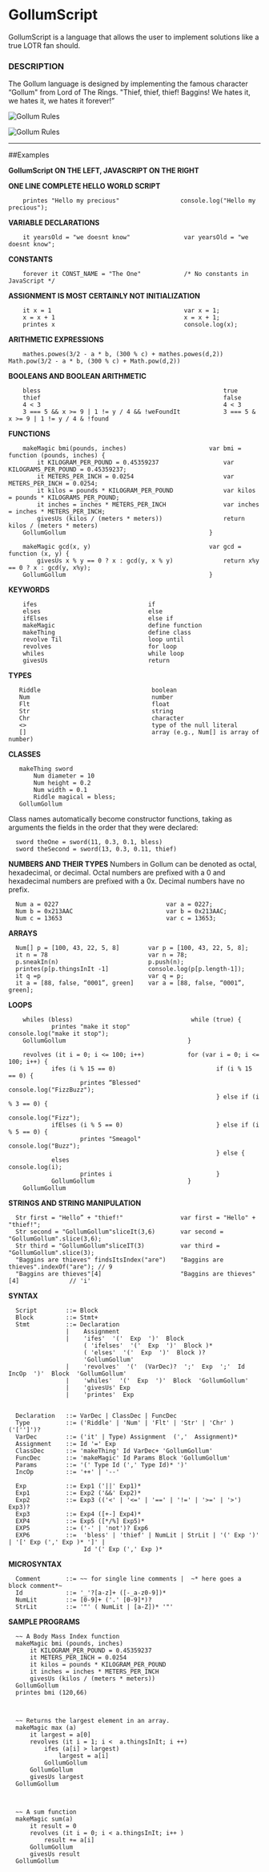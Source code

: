 ﻿# GollumScript

GollumScript is a language that allows the user to implement solutions like a true LOTR fan should.
### DESCRIPTION
The Gollum language is designed by implementing the famous character “Gollum" from Lord of The Rings.  "Thief, thief, thief! Baggins! We hates it, we hates it, we hates it forever!”  


![Gollum Rules](http://my.cs.lmu.edu/~aalzaid1/gollum/talklikegollum.png "Gollum Rules")

![Gollum Rules](http://upload.wikimedia.org/wikipedia/en/e/e0/Gollum.PNG "Gollum Rules")


--------------------------------

##Examples      

**GollumScript ON THE LEFT, JAVASCRIPT ON THE RIGHT**

**ONE LINE COMPLETE HELLO WORLD SCRIPT**

        printes "Hello my precious"                 console.log("Hello my precious");

**VARIABLE DECLARATIONS**

        it yearsOld = "we doesnt know"               var yearsOld = "we doesnt know";

**CONSTANTS**

        forever it CONST_NAME = "The One"            /* No constants in JavaScript */
    
**ASSIGNMENT IS MOST CERTAINLY NOT INITIALIZATION**

        it x = 1                                     var x = 1;
        x = x + 1                                    x = x + 1;
        printes x                                    console.log(x);
**ARITHMETIC EXPRESSIONS**

        mathes.powes(3/2 - a * b, (300 % c) + mathes.powes(d,2))   Math.pow(3/2 - a * b, (300 % c) + Math.pow(d,2))


**BOOLEANS AND BOOLEAN ARITHMETIC**

        bless                                                   true
        thief                                                   false
        4 < 3                                                   4 < 3
        3 === 5 && x >= 9 | 1 != y / 4 && !weFoundIt            3 === 5 & x >= 9 | 1 != y / 4 & !found

**FUNCTIONS**

        makeMagic bmi(pounds, inches)                       var bmi = function (pounds, inches) {
            it KILOGRAM_PER_POUND = 0.45359237                  var KILOGRAMS_PER_POUND = 0.45359237;
            it METERS_PER_INCH = 0.0254                         var METERS_PER_INCH = 0.0254;
            it kilos = pounds * KILOGRAM_PER_POUND              var kilos = pounds * KILOGRAMS_PER_POUND;
            it inches = inches * METERS_PER_INCH                var inches = inches * METERS_PER_INCH;
            givesUs (kilos / (meters * meters))                 return kilos / (meters * meters)
        GollumGollum                                        }
                                            	    
        makeMagic gcd(x, y)                                 var gcd = function (x, y) {
            givesUs x % y == 0 ? x : gcd(y, x % y)              return x%y == 0 ? x : gcd(y, x%y); 
        GollumGollum                                        }       
    
**KEYWORDS**

        ifes                               if 
        elses                              else 
        ifElses                            else if 
        makeMagic                          define function
        makeThing                          define class
        revolve Til                        loop until
        revolves                           for loop
        whiles                             while loop
        givesUs                            return

**TYPES**

       Riddle                               boolean 
       Num                                  number
       Flt                                  float
       Str                                  string 
       Chr                                  character
       <>                                   type of the null literal
       []                                   array (e.g., Num[] is array of number)
       
**CLASSES**

       makeThing sword
           Num diameter = 10 
           Num height = 0.2
           Num width = 0.1
           Riddle magical = bless;
       GollumGollum
       
Class names automatically become constructor functions, taking as arguments the fields in the order that they were declared:

      sword theOne = sword(11, 0.3, 0.1, bless)
      sword theSecond = sword(13, 0.3, 0.11, thief)
      

**NUMBERS AND THEIR TYPES**
Numbers in Gollum can be denoted as octal, hexadecimal, or decimal. Octal numbers are prefixed with a 0 and hexadecimal numbers are prefixed with a 0x. Decimal numbers have no prefix.

      Num a = 0227                              var a = 0227;
      Num b = 0x213AAC                          var b = 0x213AAC;
      Num c = 13653                             var c = 13653;
      
**ARRAYS**

      Num[] p = [100, 43, 22, 5, 8]        var p = [100, 43, 22, 5, 8];
      it n = 78                            var n = 78;
      p.sneakIn(n)                         p.push(n);
      printes(p[p.thingsInIt -1]           console.log(p[p.length-1]);
      it q =p                              var q = p;
      it a = [88, false, “0001”, green]    var a = [88, false, “0001”, green]; 

**LOOPS**

        whiles (bless)                                 while (true) {
                printes "make it stop"                         console.log("make it stop");
        GollumGollum                                  }
        
        revolves (it i = 0; i <= 100; i++)            for (var i = 0; i <= 100; i++) {
                ifes (i % 15 == 0)  	                      if (i % 15 == 0) {
                        printes “Blessed"         		        console.log("FizzBuzz");
                                                              } else if (i % 3 == 0) {
                                                                        console.log("Fizz");
                ifElses (i % 5 == 0)                          } else if (i % 5 == 0) {
                        printes "Smeagol"                                   console.log("Buzz");
                                                              } else {
                elses                                                  console.log(i);
                        printes i                             }
                GollumGollum                          }
        GollumGollum
         
**STRINGS AND STRING MANIPULATION**

      Str first = "Hello” + "thief!"                var first = "Hello" + "thief!"; 
      Str second = "GollumGollum"sliceIt(3,6)       var second = "GollumGollum".slice(3,6);
      Str third = "GollumGollum"sliceIT(3)          var third = "GollumGollum".slice(3);
      "Baggins are thieves" findsItsIndex("are")    "Baggins are thieves".indexOf("are"); // 9  
      "Baggins are thieves"[4]                      "Baggins are thieves"[4]              // 'i'

**SYNTAX**

      Script        ::= Block
      Block         ::= Stmt+
      Stmt          ::= Declaration
                    |    Assignment
                    |    'ifes'  '('  Exp  ')'  Block
                         ( 'ifelses'  '('  Exp  ')'  Block )*  
                         ( 'elses'  '('  Exp  ')'  Block )? 
                         'GollumGollum'
                    |    'revolves'  '('  (VarDec)?  ';'  Exp  ';'  Id IncOp  ')'  Block  'GollumGollum'
                    |    'whiles'  '('  Exp  ')'  Block  'GollumGollum'
                    |    'givesUs' Exp
                    |    'printes'  Exp


      Declaration   ::= VarDec | ClassDec | FuncDec    
      Type          ::= ('Riddle' | 'Num' | 'Flt' | 'Str' | 'Chr' ) ('['']')? 
      VarDec        ::= ('it' | Type) Assignment  (','  Assignment)*
      Assignment    ::= Id '=' Exp
      ClassDec      ::= 'makeThing' Id VarDec+ 'GollumGollum'
      FuncDec       ::= 'makeMagic' Id Params Block 'GollumGollum'
      Params        ::= '(' Type Id (',' Type Id)* ')'
      IncOp         ::= '++' | '--'
      
      Exp           ::= Exp1 ('||' Exp1)*
      Exp1          ::= Exp2 ('&&' Exp2)*
      Exp2          ::= Exp3 (('<' | '<=' | '==' | '!=' | '>=' | '>') Exp3)?
      Exp3          ::= Exp4 ([+-] Exp4)*
      EXP4          ::= Exp5 ([*/%] Exp5)*
      EXP5          ::= ('-' | 'not')? Exp6
      EXP6          ::=  'bless' | 'thief' | NumLit | StrLit | '(' Exp ')' | '[' Exp (',' Exp )* ']' |
                         Id '(' Exp (',' Exp )* 

      
      
**MICROSYNTAX**

      Comment		::= ~~ for single line comments |  ~* here goes a block comment*~
      Id     		::= '_'?[a-z]+ ([-_a-z0-9])*
      NumLit 		::= [0-9]+ ('.' [0-9]*)?
      StrLit 		::= '"' ( NumLit | [a-Z])* '"'

**SAMPLE PROGRAMS**

      ~~ A Body Mass Index function
      makeMagic bmi (pounds, inches) 
          it KILOGRAM_PER_POUND = 0.45359237
          it METERS_PER_INCH = 0.0254
          it kilos = pounds * KILOGRAM_PER_POUND
          it inches = inches * METERS_PER_INCH
          givesUs (kilos / (meters * meters))
      GollumGollum
      printes bmi (120,66)
      
      
      
      ~~ Returns the largest element in an array.
      makeMagic max (a) 
          it largest = a[0]
          revolves (it i = 1; i <  a.thingsInIt; i ++) 
              ifes (a[i] > largest) 
                  largest = a[i]
              GollumGollum
          GollumGollum
          givesUs largest
      GollumGollum
      
      
      
      ~~ A sum function
      makeMagic sum(a) 
          it result = 0
          revolves (it i = 0; i < a.thingsInIt; i++ ) 
              result += a[i]
          GollumGollum
          givesUs result
      GollumGollum
